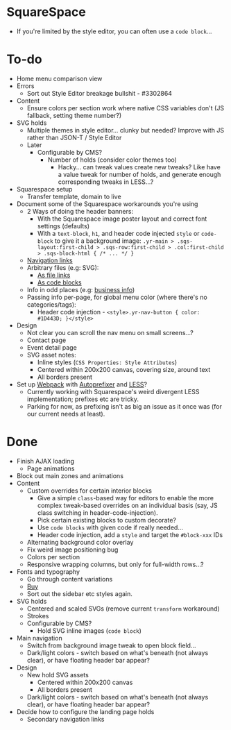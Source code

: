 # SquareSpace

- If you're limited by the style editor, you can often use a `code block`...

# To-do

- Home menu comparison view
- Errors
    - Sort out Style Editor breakage bullshit - #3302864
- Content
    - Ensure colors per section work where native CSS variables don't (JS fallback, setting theme number?)
- SVG holds
    - Multiple themes in style editor... clunky but needed? Improve with JS rather than JSON-T / Style Editor
    - Later
        - Configurable by CMS?
            - Number of holds (consider color themes too)
                - Hacky... can tweak values create new tweaks? Like have a value tweak for number of holds, and generate enough corresponding tweaks in LESS...?
- Squarespace setup
    - Transfer template, domain to live
- Document some of the Squarespace workarounds you're using
    - 2 Ways of doing the header banners:
        - With the Squarespace image poster layout and correct font settings (defaults)
        - With a `text-block`, `h1`, and header code injected `style` or `code-block` to give it a background image: `.yr-main > .sqs-layout:first-child > .sqs-row:first-child > .col:first-child > .sqs-block-html { /* ... */ }`
    - [Navigation links](https://support.squarespace.com/hc/en-us/articles/205814758-Using-links-in-your-navigation)
    - Arbitrary files (e.g: SVG):
        - [As file links](https://support.squarespace.com/hc/en-us/articles/205813928)
        - [As code blocks](https://answers.squarespace.com/questions/5898/can-i-upload-a-svg-file-to-the-image-block.html)
    - Info in odd places (e.g: [business info](https://support.squarespace.com/hc/en-us/articles/212872328))
    - Passing info per-page, for global menu color (where there's no categories/tags):
        - Header code injection - `<style>.yr-nav-button { color: #1D443D; }</style>`
- Design
    - Not clear you can scroll the nav menu on small screens...?
    - Contact page
    - Event detail page
    - SVG asset notes:
        - Inline styles (`CSS Properties: Style Attributes`)
        - Centered within 200x200 canvas, covering size, around text
        - All borders present
- Set up [Webpack](https://github.com/webpack-contrib/extract-text-webpack-plugin/blob/webpack-1/README.md) with [Autoprefixer](https://github.com/postcss/autoprefixer#webpack) and [LESS](https://github.com/webpack-contrib/less-loader)?
    - Currently working with Squarespace's weird divergent LESS implementation; prefixes etc are tricky.
    - Parking for now, as prefixing isn't as big an issue as it once was (for our current needs at least).

# Done

- Finish AJAX loading
    - Page animations
- Block out main zones and animations
- Content
    - Custom overrides for certain interior blocks
        - Give a simple `class`-based way for editors to enable the more complex tweak-based overrides on an individual basis (say, JS class switching in header-code-injection).
        - Pick certain existing blocks to custom decorate?
        - Use `code blocks` with given code if really needed...
        - Header code injection, add a `style` and target the `#block-xxx` IDs
    - Alternating background color overlay
    - Fix weird image positioning bug
    - Colors per section
    - Responsive wrapping columns, but only for full-width rows...?
- Fonts and typography
    - Go through content variations
    - [Buy](https://www.myfonts.com/cart/432948577)
    - Sort out the sidebar etc styles again.
- SVG holds
    - Centered and scaled SVGs (remove current `transform` workaround)
    - Strokes
    - Configurable by CMS?
        - Hold SVG inline images (`code block`)
- Main navigation
    - Switch from background image tweak to open block field...
    - Dark/light colors - switch based on what's beneath (not always clear), or have floating header bar appear?
- Design
    - New hold SVG assets
        - Centered within 200x200 canvas
        - All borders present
    - Dark/light colors - switch based on what's beneath (not always clear), or have floating header bar appear?
- Decide how to configure the landing page holds
    - Secondary navigation links